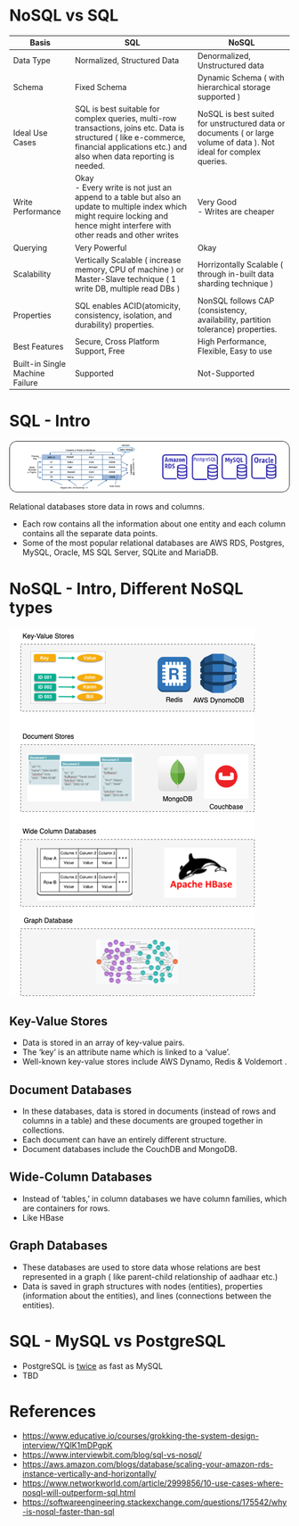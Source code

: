 
# NoSQL vs SQL

Basis                                 | SQL                                                                                                                                                                                  | NoSQL                                                                                                |
---------------------------------------|--------------------------------------------------------------------------------------------------------------------------------------------------------------------------------------|------------------------------------------------------------------------------------------------------|
Data Type | Normalized, Structured Data                                                                                                                                                          | Denormalized, Unstructured data                                                                      |
Schema | Fixed Schema                                                                                                                                                                         | Dynamic Schema ( with hierarchical storage supported )                                               |                                                                                             |
Ideal Use Cases | SQL is best suitable for complex queries, multi-row transactions, joins etc. Data is structured ( like e-commerce, financial applications etc.) and also when data reporting is needed. | NoSQL is best suited for unstructured data or documents ( or large volume of data ). Not ideal for complex queries. |                                                                                             |
Write Performance | Okay<br/>- Every write is not just an append to a table but also an update to multiple index which might require locking and hence might interfere with other reads and other writes | Very Good<br/>- Writes are cheaper                                                                   |                                                                                             |
Querying | Very Powerful                                                                                                                                                                        | Okay                                                                                                 |                                                                                             |
Scalability | Vertically Scalable ( increase memory, CPU of machine ) or Master-Slave technique ( 1 write DB, multiple read DBs )                                                                  | Horrizontally Scalable ( through in-built data sharding technique )                                  |                                                                                             |
Properties | SQL enables ACID(atomicity, consistency, isolation, and durability) properties.                                                                                                      | NonSQL follows CAP (consistency, availability, partition tolerance) properties.                      |                                                                                             |
Best Features | Secure, Cross Platform Support, Free                                                                                                                                                 | High Performance, Flexible, Easy to use                                                              |
Built-in Single Machine Failure | Supported                                                                                                                                                                            | Not-Supported                                                                                        |

# SQL - Intro

<img title="SQL - Different Types" alt="Alt text" src="SQL - Different Types.drawio.png">

Relational databases store data in rows and columns.
- Each row contains all the information about one entity and each column contains all the separate data points.
- Some of the most popular relational databases are AWS RDS, Postgres, MySQL, Oracle, MS SQL Server, SQLite and MariaDB.

# NoSQL - Intro, Different NoSQL types

<img title="NoSQL - Different DB types" alt="Alt text" src="NoSQL - Different DB types.drawio.png">

## Key-Value Stores 
- Data is stored in an array of key-value pairs. 
- The ‘key’ is an attribute name which is linked to a ‘value’. 
- Well-known key-value stores include AWS Dynamo, Redis & Voldemort .

## Document Databases 
- In these databases, data is stored in documents (instead of rows and columns in a table) and these documents are grouped together in collections. 
- Each document can have an entirely different structure. 
- Document databases include the CouchDB and MongoDB.

## Wide-Column Databases 
- Instead of ‘tables,’ in column databases we have column families, which are containers for rows. 
- Like HBase

## Graph Databases 
- These databases are used to store data whose relations are best represented in a graph ( like parent-child relationship of aadhaar etc.)
- Data is saved in graph structures with nodes (entities), properties (information about the entities), and lines (connections between the entities).

# SQL - MySQL vs PostgreSQL
- PostgreSQL is [twice](https://itnext.io/benchmark-databases-in-docker-mysql-postgresql-sql-server-7b129368eed7) as fast as MySQL
- TBD

# References
- https://www.educative.io/courses/grokking-the-system-design-interview/YQlK1mDPgpK
- https://www.interviewbit.com/blog/sql-vs-nosql/
- https://aws.amazon.com/blogs/database/scaling-your-amazon-rds-instance-vertically-and-horizontally/
- https://www.networkworld.com/article/2999856/10-use-cases-where-nosql-will-outperform-sql.html
- https://softwareengineering.stackexchange.com/questions/175542/why-is-nosql-faster-than-sql